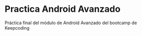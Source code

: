 # Practica Android Avanzado

Práctica final del módulo de Android Avanzado del bootcamp de Keepcoding


